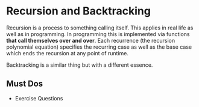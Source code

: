 # Recursion and Backtracking

Recursion is a process to something calling itself. This applies in real life as well as in programming. In programming this is implemented via functions **that call themselves over and over**. Each recurrence (the recursion polynomial equation) specifies the recurring case as well as the base case which ends the recursion at any point of runtime.

Backtracking is a similar thing but with a different essence.

## Must Dos

- Exercise Questions